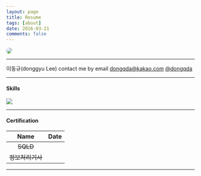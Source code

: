 ```yaml
---
layout: page
title: Resume
tags: [about]
date: 2016-03-21
comments: false
---
```


<img src="http://dy.gnch.or.kr/img/no-image.jpg" style="border-radius:150px;">

<hr>

<i class="far fa-id-card"></i> 이동규(donggyu Lee)
<i class="fas fa-phone"></i> contact me by email
<i class="fas fa-envelope-square"></i>dongqda@kakao.com
<i class="fab fa-github"></i> [@dongqda](https://github.com/dongqda)

<hr>

#### Skills
<img src="../assets/img/programminglanguage.png" />




<hr>

#### Certification

|    Name    | Date |
| :----------: | :------: |
|     ~~SQLD~~     |          |
| ~~정보처리기사~~ |          |

<hr>

#### 




